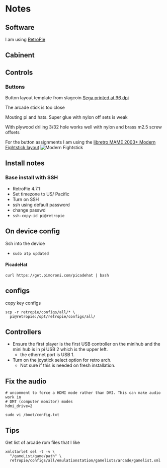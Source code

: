 # Notes

## Software

I am using [RetroPie](http://retropie.org.uk)

## Cabinent

## Controls


### Buttons
Button layout template from slagcoin 
[Sega printed at 96 dpi](https://www.slagcoin.com/joystick/layout/sega2_m.png)

The arcade stick is too close

Mouting pi and hats.
Super glue with nylon off sets is weak

With plywood driling 3/32 hole works well with nylon and brass m2.5 screw offsets

For the button assignments I am using the 
[libretro MAME 2003+ Modern Fightstick layout](https://docs.libretro.com/library/mame2003_plus/#default-retropad-layouts)
![Modern Fightstick](https://docs.libretro.com/image/core/mame2003-plus/fightstick.png)


## Install notes

### Base install with SSH
 * RetroPie 4.7.1
 * Set timezone to US/ Pacific
 * Turn on SSH
 * ssh using default password
 * change passwd
 * `ssh-copy-id pi@retropie`
 
## On device config
Ssh into the device
* `sudo atp updated`
 
#### PicadeHat
 
```
curl https://get.pimoroni.com/picadehat | bash
```
 
## configs
 
copy key configs 

```
scp -r retropie/configs/all/* \
  pi@retropie:/opt/retropie/configs/all/
```
    
## Controllers
  * Ensure the first player is the first USB controller on the minihub 
    and the mini hub is in pi USB 2 which is the upper left.
    * the ethernet port is USB 1.
  * Turn on the joystick select option for retro arch.
    * Not sure if this is needed on fresh installation.


## Fix the audio

```none
# uncomment to force a HDMI mode rather than DVI. This can make audio work in
# DMT (computer monitor) modes
hdmi_drive=2
```

```shell
sudo vi /boot/config.txt
```


## Tips

Get list of arcade rom files that I like

```
xmlstarlet sel -t -v \
  "/gameList/game/path" \
  retropie/configs/all/emulationstation/gamelists/arcade/gamelist.xml
```






